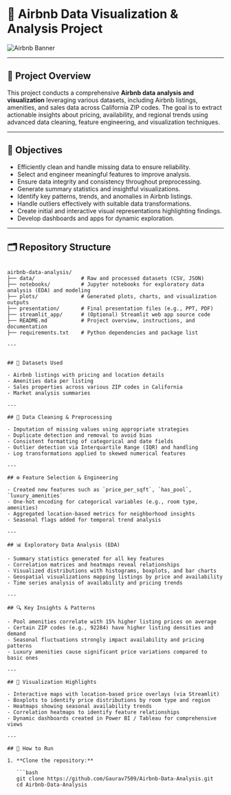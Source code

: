 # 🏡 Airbnb Data Visualization & Analysis Project

![Airbnb Banner](https://github.com/iambitttu/Airbnb-Analysis/assets/117813323/07fcc385-d461-46ce-b938-ca8251b02641)

---

## 📖 Project Overview

This project conducts a comprehensive **Airbnb data analysis and visualization** leveraging various datasets, including Airbnb listings, amenities, and sales data across California ZIP codes. The goal is to extract actionable insights about pricing, availability, and regional trends using advanced data cleaning, feature engineering, and visualization techniques.

---

## 🎯 Objectives

- Efficiently clean and handle missing data to ensure reliability.
- Select and engineer meaningful features to improve analysis.
- Ensure data integrity and consistency throughout preprocessing.
- Generate summary statistics and insightful visualizations.
- Identify key patterns, trends, and anomalies in Airbnb listings.
- Handle outliers effectively with suitable data transformations.
- Create initial and interactive visual representations highlighting findings.
- Develop dashboards and apps for dynamic exploration.

---

## 🗂️ Repository Structure 


```plaintext

airbnb-data-analysis/
├── data/               # Raw and processed datasets (CSV, JSON)
├── notebooks/          # Jupyter notebooks for exploratory data analysis (EDA) and modeling
├── plots/              # Generated plots, charts, and visualization outputs
├── presentation/       # Final presentation files (e.g., PPT, PDF)
├── streamlit_app/      # (Optional) Streamlit web app source code
├── README.md           # Project overview, instructions, and documentation
├── requirements.txt    # Python dependencies and package list

---


## 🧪 Datasets Used

- Airbnb listings with pricing and location details
- Amenities data per listing
- Sales properties across various ZIP codes in California
- Market analysis summaries

---

## 🔧 Data Cleaning & Preprocessing

- Imputation of missing values using appropriate strategies
- Duplicate detection and removal to avoid bias
- Consistent formatting of categorical and date fields
- Outlier detection via Interquartile Range (IQR) and handling
- Log transformations applied to skewed numerical features

---

## ⚙️ Feature Selection & Engineering

- Created new features such as `price_per_sqft`, `has_pool`, `luxury_amenities`
- One-hot encoding for categorical variables (e.g., room type, amenities)
- Aggregated location-based metrics for neighborhood insights
- Seasonal flags added for temporal trend analysis

---

## 📊 Exploratory Data Analysis (EDA)

- Summary statistics generated for all key features
- Correlation matrices and heatmaps reveal relationships
- Visualized distributions with histograms, boxplots, and bar charts
- Geospatial visualizations mapping listings by price and availability
- Time series analysis of availability and pricing trends

---

## 🔍 Key Insights & Patterns

- Pool amenities correlate with 15% higher listing prices on average
- Certain ZIP codes (e.g., 92284) have higher listing densities and demand
- Seasonal fluctuations strongly impact availability and pricing patterns
- Luxury amenities cause significant price variations compared to basic ones

---

## 🎨 Visualization Highlights

- Interactive maps with location-based price overlays (via Streamlit)
- Boxplots to identify price distributions by room type and region
- Heatmaps showing seasonal availability trends
- Correlation heatmaps to identify feature relationships
- Dynamic dashboards created in Power BI / Tableau for comprehensive views

---

## 🚀 How to Run

1. **Clone the repository:**

   ```bash
   git clone https://github.com/Gaurav7509/Airbnb-Data-Analysis.git
   cd Airbnb-Data-Analysis

